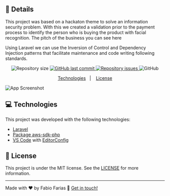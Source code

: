 ## :bell: Details

This project was based on a hackaton theme to solve an information security problem. With this we created a validation prior to the payment process to identify the person who is buying the product with facial recognition. The pitch of the business you can see here 

[youtube]: https://www.youtube.com/watch?v=8ivHBElRf5g&feature=youtu.be


Using Laravel we can use the Inversion of Control and Dependency Injection patterns that facilitate maintenance and code writing following standards.


<p align="center">
  <img alt="Repository size" src="https://img.shields.io/github/repo-size/frf/token-recognition-laravel-hackaton.svg">
  <a href="https://github.com/frf/token-recognition-laravel-hackaton/commits/master">
    <img alt="GitHub last commit" src="https://img.shields.io/github/last-commit/frf/token-recognition-laravel-hackaton.svg">
  </a>

  <a href="https://github.com/frf/token-recognition-laravel-hackaton/issues">
    <img alt="Repository issues" src="https://img.shields.io/github/issues/frf/token-recognition-laravel-hackaton.svg">
  </a>

  <img alt="GitHub" src="https://img.shields.io/github/license/frf/token-recognition-laravel-hackaton.svg">
</p>

<p align="center">
  <a href="#frf">Technologies</a>&nbsp;&nbsp;&nbsp;|&nbsp;&nbsp;&nbsp;
  <a href="#memo-license">License</a>
</p>

![App Screenshot](https://website.app2u.co/images/screens/screenshot_home.png)

## :computer: Technologies
This project was developed with the following technologies:

- [Laravel](https://laravel.com/)
- [Package aws-sdk-php](https://github.com/aws/aws-sdk-php)
- [VS Code][vscode] with [EditorConfig][vceditconfig]

## :memo: License

This project is under the MIT license. See the [LICENSE](https://github.com/frf/token-recognition-laravel-hackaton/blob/master/LICENSE) for more information.

---

Made with ♥ by Fabio Farias :wave: [Get in touch!](https://linkedin.com/in/fabiorochafarias/)

[vscode]: https://code.visualstudio.com/
[vceditconfig]: https://marketplace.visualstudio.com/items?itemName=EditorConfig.EditorConfig
[vceslint]: https://marketplace.visualstudio.com/items?itemName=dbaeumer.vscode-eslint
[icons]: https://gist.github.com/rxaviers/7360908
